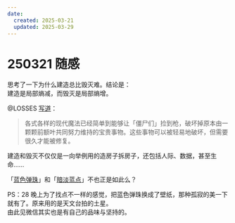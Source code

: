 ```yaml
---
date:
  created: 2025-03-21
  updated: 2025-03-29
---
```

# 250321 随感

思考了一下为什么建造总比毁灭难。结论是：  
建造是局部熵减，而毁灭是局部熵增。

<!-- more -->

@LOSSES [写道](https://sspai.com/post/97078)：

> 各式各样的现代魔法已经简单到能够让「僵尸们」捡到枪，破坏掉原本由一颗颗前额叶共同努力维持的宝贵事物。这些事物可以被轻易地破坏，但需要很久才能被修复。

建造和毁灭不仅仅是一向举例用的造房子拆房子，还包括人际、数据，甚至生命……

「[蓝色弹珠](https://images.nasa.gov/details/as17-148-22727)」和「[暗淡蓝点](https://images.nasa.gov/details/PIA23645)」不也正是如此么？

PS：28 晚上为了找点不一样的感觉，把蓝色弹珠换成了壁纸，那种孤寂的美一下就有了。原来用的是天文台拍的土星。  
由此见微信其实也是有自己的品味与坚持的。

